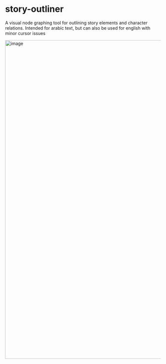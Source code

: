 # story-outliner
A visual node graphing tool for outlining story elements and character relations.
Intended for arabic text, but can also be used for english with minor cursor issues

<img width="1920" height="1032" alt="image" src="https://github.com/user-attachments/assets/676825ab-ce94-4db1-b1f7-37eaf718c4b1" />

